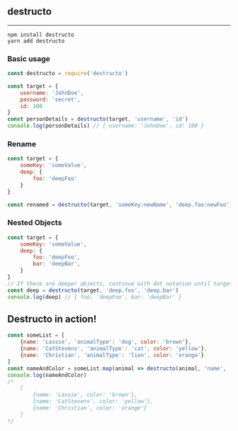 ## destructo
---

    npm install destructo
    yarn add destructo

### Basic usage
```javascript
const destructo = require('destructo')

const target = {
    username: 'JohnDoe',
    password: 'secret',
    id: 100
}
const personDetails = destructo(target, 'username', 'id')
console.log(personDetails) // { username: 'JohnDoe', id: 100 }
```

### Rename
```javascript
const target = {
    someKey: 'someValue',
    deep: {
        foo: 'deepFoo'
    }
}

const renamed = destructo(target, 'someKey:newName', 'deep.foo:newFoo') // {newName: 'someValue', newFoo: 'deepFoo'}
```

### Nested Objects
```javascript
const target = {
    someKey: 'someValue',
    deep: {
        foo: 'deepFoo',
        bar: 'deepBar',
    }
}
// If there are deeper objects, continue with dot notation until target is reached.
const deep = destructo(target, 'deep.foo', 'deep.bar')
console.log(deep) // { foo: 'deepFoo', bar: 'deepBar' }
```

## Destructo in action!

```javascript
const someList = [
    {name: 'Lassie', 'animalType': 'dog', color: 'brown'},
    {name: 'CatStevens', 'animalType': 'cat', color: 'yellow'},
    {name: 'Christian', 'animalType': 'lion', color: 'orange'}
]
const nameAndColor = someList.map(animal => destructo(animal, 'name', 'color'))
console.log(nameAndColor)
/*
    [
        {name: 'Lassie', color: 'brown'},
        {name: 'CatStevens', color: 'yellow'},
        {name: 'Christian', color: 'orange'}
    ]
*/
```

